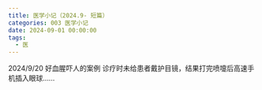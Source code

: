 ```yaml
---
title: 医学小记（2024.9- 短篇）
categories: 003 医学小记
date: 2024-09-01 00:00:00
tags:
  - 医
---
```

2024/9/20
好血腥吓人的案例
诊疗时未给患者戴护目镜，结果打完喷嚏后高速手机插入眼球……